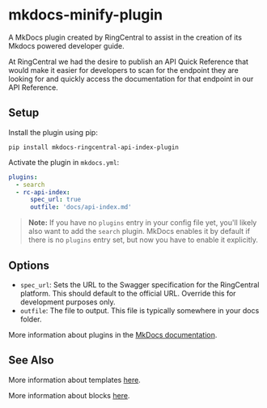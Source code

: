 # mkdocs-minify-plugin

A MkDocs plugin created by RingCentral to assist in the creation of its Mkdocs powered developer guide.

At RingCentral we had the desire to publish an API Quick Reference that would make it easier for developers to scan for the endpoint they are looking for and quickly access the documentation for that endpoint in our API Reference. 

## Setup

Install the plugin using pip:

`pip install mkdocs-ringcentral-api-index-plugin`

Activate the plugin in `mkdocs.yml`:
```yaml
plugins:
  - search
  - rc-api-index:
      spec_url: true
      outfile: 'docs/api-index.md'
```

> **Note:** If you have no `plugins` entry in your config file yet, you'll likely also want to add the `search` plugin. MkDocs enables it by default if there is no `plugins` entry set, but now you have to enable it explicitly.

## Options

- `spec_url`: Sets the URL to the Swagger specification for the RingCentral platform. This should default to the official URL. Override this for development purposes only. 
- `outfile`: The file to output. This file is typically somewhere in your docs folder. 

More information about plugins in the [MkDocs documentation][mkdocs-plugins].

## See Also

More information about templates [here][mkdocs-template].

More information about blocks [here][mkdocs-block].

[mkdocs-plugins]: https://www.mkdocs.org/user-guide/plugins/
[mkdocs-template]: https://www.mkdocs.org/user-guide/custom-themes/#template-variables
[mkdocs-block]: https://www.mkdocs.org/user-guide/styling-your-docs/#overriding-template-blocks
